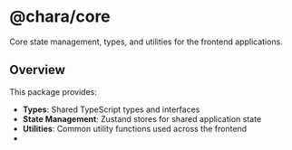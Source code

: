 # @chara/core

Core state management, types, and utilities for the frontend applications.

## Overview

This package provides:

- **Types**: Shared TypeScript types and interfaces
- **State Management**: Zustand stores for shared application state
- **Utilities**: Common utility functions used across the frontend
- 

